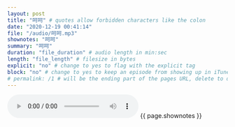 ```yaml
---
layout: post
title: "呵呵" # quotes allow forbidden characters like the colon
date: "2020-12-19 00:41:14"
file: "/audio/呵呵.mp3"
shownotes: "呵呵"
summary: "呵呵"
duration: "file_duration" # audio length in min:sec
length: "file_length" # filesize in bytes
explicit: "no" # change to yes to flag with the explicit tag
block: "no" # change to yes to keep an episode from showing up in iTunes
# permalink: /1 # will be the ending part of the pages URL, delete to default to the title
---
```


<audio controls>
<source src="{{site.url}}{{site.baseurl}}{{ page.file }}" type="audio/x-mp3">
Your browser does not support the audio element.
</audio>
{{ page.shownotes }}
